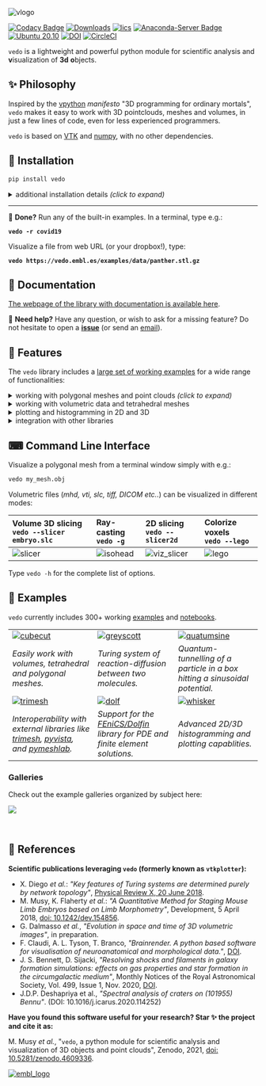 
![vlogo](https://user-images.githubusercontent.com/32848391/110344277-9bc20700-802d-11eb-8c0d-2e97226a9a32.png)

[![Codacy Badge](https://app.codacy.com/project/badge/Grade/4acbc84816a540bfb9dc67bbff520d38)](https://www.codacy.com/manual/marcomusy/vedo?utm_source=github.com&amp;utm_medium=referral&amp;utm_content=marcomusy/vedo&amp;utm_campaign=Badge_Grade)
[![Downloads](https://pepy.tech/badge/vedo)](https://pepy.tech/project/vedo)
[![lics](https://img.shields.io/badge/license-MIT-blue.svg)](https://en.wikipedia.org/wiki/MIT_License)
[![Anaconda-Server Badge](https://anaconda.org/conda-forge/vedo/badges/version.svg)](https://anaconda.org/conda-forge/vedo)
[![Ubuntu 20.10](https://repology.org/badge/version-for-repo/ubuntu_20_10/vedo.svg)](https://repology.org/project/vedo/versions)
[![DOI](https://zenodo.org/badge/DOI/10.5281/zenodo.4609336.svg)](https://doi.org/10.5281/zenodo.4609336)
[![CircleCI](https://circleci.com/gh/marcomusy/vedo.svg?style=svg)](https://circleci.com/gh/marcomusy/vedo)


`vedo` is a lightweight and powerful python module
for scientific analysis and **v**isualization of **3d** **o**bjects.<br>


## ✨  Philosophy
Inspired by the [vpython](https://vpython.org/) *manifesto* "3D programming for ordinary mortals",
`vedo` makes it easy to work with 3D pointclouds, meshes and volumes,
in just a few lines of code, even for less experienced programmers.

`vedo` is based on [VTK](https://www.vtk.org/) and [numpy](http://www.numpy.org/),
with no other dependencies.


## 💾  Installation
```bash
pip install vedo
```

<details>
<summary>additional installation details <i>(click to expand)</i> </summary>

- To install the latest _dev_ version of `vedo`: <br>
`pip install -U git+https://github.com/marcomusy/vedo.git`

- To install from the conda-forge channel: <br>
`conda install -c conda-forge vedo`

- For **windows** users, we suggest to install
[anaconda](https://www.anaconda.com/products/individual)
(or [miniconda](https://docs.conda.io/en/latest/miniconda.html)).
Command line in windows-10 will then look something like e.g.: <br>
`python c:\path_to\anaconda3\Scripts\vedo panther.stl`

</details>

---------------------------------------------------------------------

📌 **Done?** Run any of the built-in examples. In a terminal, type e.g.:

**`vedo -r covid19`**

Visualize a file from web URL (or your dropbox!), type:

**`vedo https://vedo.embl.es/examples/data/panther.stl.gz`**


## 📙  Documentation
[The webpage of the library with documentation is available here](https://vedo.embl.es).

📌 **Need help?** Have any question, or wish to ask for a missing feature?
Do not hesitate to open a [**issue**](https://github.com/marcomusy/vedo/issues)
(or send an [email](mailto:marco.musy@embl.es)).


## 🎨  Features
The `vedo` library includes a [large set of working examples](https://github.com/marcomusy/vedo/tree/master/examples)
for a wide range of functionalities:

<details>
<summary>working with polygonal meshes and point clouds <i>(click to expand)</i> </summary>
<i>

- Import meshes from VTK format, STL, Wavefront OBJ, 3DS, Dolfin-XML, Neutral, GMSH, OFF, PCD (PointCloud),
- Export meshes as ASCII or binary to VTK, STL, OBJ, PLY ... formats.
- Analysis tools like Moving Least Squares, mesh morphing and more..
- Tools to visualize and edit meshes (cutting a mesh with another mesh, slicing, normalizing, moving vertex positions, etc..).
- Split mesh based on surface connectivity. Extract the largest connected area.
- Calculate areas, volumes, center of mass, average sizes etc.
- Calculate vertex and face normals, curvatures, feature edges. Fill mesh holes.
- Subdivide faces of a mesh, increasing the number of vertex points. Mesh simplification.
- Coloring and thresholding of meshes based on associated scalar or vectorial data.
- Point-surface operations: find nearest points, determine if a point lies inside or outside of a mesh.
- Create primitive shapes: spheres, arrows, cubes, torus, ellipsoids...
- Generate glyphs (associate a mesh to every vertex of a source mesh).
- Create animations easily by just setting the position of the displayed objects in the 3D scene. Add trailing lines and shadows to moving objects is supported.
- Straightforward support for multiple sync-ed or independent renderers in  the same window.
- Registration (alignment) of meshes with different techniques.
- Mesh smoothing.
- Delaunay triangulation in 2D and 3D.
- Generate meshes by joining nearby lines in space.
- Find the closest path from one point to another, traveling along the edges of a mesh.
- Find the intersection of a mesh with lines, planes or other meshes.
- Interpolate scalar and vectorial fields with Radial Basis Functions and Thin Plate Splines.
- Add sliders and buttons to interact with the scene and the individual objects.
- Visualization of tensors.
- Analysis of Point Clouds:
- Moving Least Squares smoothing of 2D, 3D and 4D clouds
- Fit lines, planes, spheres and ellipsoids in space
- Identify outliers in a distribution of points
- Decimate a cloud to a uniform distribution.

</i>
</details>

<details>
<summary>working with volumetric data and tetrahedral meshes</summary>
<i>

- Import data from VTK format volumetric TIFF stacks, DICOM, SLC, MHD and more
- Import 2D images as PNG, JPEG, BMP
- Isosurfacing of volumes
- Composite and maximum projection volumetric rendering
- Generate volumetric signed-distance data from an input surface mesh
- Probe volumes with lines and planes
- Generate stream-lines and stream-tubes from vectorial fields
- Slice and crop volumes
- Support for other volumetric structures (structured and grid data)

</i>
</details>

<details>
<summary>plotting and histogramming in 2D and 3D</summary>
<i>

- Polygonal 3D text rendering with Latex-like syntax and unicode characters, with 14 different fonts.
- Fully customizable axis styles
- donut plots and pie charts
- Scatter plots in 2D and 3D
- Surface function plotting
- 1D customizable histograms
- 2D hexagonal histograms
- Polar plots, spherical plots and histogramming
- Draw latex-formatted formulas in the rendering window.
- Quiver, violin, whisker and stream-line plots
- Graphical markers analogous to matplotlib

</i>
</details>

<details>
<summary>integration with other libraries</summary>
<i>

- Integration with the [Qt5](https://www.qt.io/) framework.
- Support for [FEniCS/Dolfin](https://fenicsproject.org/) platform for visualization of PDE/FEM solutions.
- Interoperability with the [trimesh](https://trimsh.org/), [pyvista](https://github.com/pyvista/pyvista) and [pymeshlab](https://github.com/cnr-isti-vclab/PyMeshLab) libraries.
- Export 3D scenes and embed them into a [web page](https://vedo.embl.es/examples/fenics_elasticity.html).
- Embed 3D scenes in *jupyter* notebooks with [K3D](https://github.com/K3D-tools/K3D-jupyter) (can export an interactive 3D-snapshot page [here](https://vedo.embl.es/examples/geo_scene.html)).

</i>
</details>


## ⌨  Command Line Interface
Visualize a polygonal mesh from a terminal window simply with e.g.:
```bash
vedo my_mesh.obj
```
Volumetric files (_mhd, vti, slc, tiff, DICOM etc.._) can be visualized in different modes:


|Volume 3D slicing<br>`vedo --slicer embryo.slc`| Ray-casting<br>`vedo -g`| 2D slicing<br>`vedo --slicer2d`| Colorize voxels<br>`vedo --lego`|
|:--------|:-----|:--------|:-----|
| ![slicer](https://user-images.githubusercontent.com/32848391/80292484-50757180-8757-11ea-841f-2c0c5fe2c3b4.jpg)|![isohead](https://user-images.githubusercontent.com/32848391/58336107-5a09a180-7e43-11e9-8c4e-b50e4e95ae71.gif)|![viz_slicer](https://user-images.githubusercontent.com/32848391/90966778-fc955200-e4d6-11ea-8e29-215f7aea3860.png)  |![lego](https://user-images.githubusercontent.com/32848391/56969949-71b47980-6b66-11e9-8251-4bbdb275cb22.jpg) |

Type `vedo -h` for the complete list of options.<br>

## 🐾  Examples
`vedo` currently includes 300+ working [examples](https://github.com/marcomusy/vedo/tree/master/examples) and [notebooks](https://github.com/marcomusy/vedo/tree/master/examples/notebooks). <br>

|         |         |         |
|:--------|:--------|:--------|
| [![cubecut](https://user-images.githubusercontent.com/32848391/99916179-e763d580-2d08-11eb-9044-b647115167ed.jpg)](https://github.com/marcomusy/vedo/tree/master/examples/advanced/cutWithMesh2.py)   | [![greyscott](https://user-images.githubusercontent.com/32848391/80291855-87e11f80-8751-11ea-9428-12e193a2a66e.gif)](https://github.com/marcomusy/vedo/tree/master/examples/simulations/grayscott.py)| [![quatumsine](https://user-images.githubusercontent.com/32848391/47751431-06aae880-dc92-11e8-9fcf-6659123edbfa.gif)](https://github.com/marcomusy/vedo/tree/master/examples/simulations/tunnelling2.py) |
| *Easily work with volumes, tetrahedral and polygonal meshes.*        | *Turing system of reaction-diffusion between two molecules.*                                                                   |  *Quantum-tunnelling of a particle in a box hitting a sinusoidal potential.*  |
| [![trimesh](https://user-images.githubusercontent.com/32848391/91164151-e8b44080-e6ce-11ea-8213-cf5b12aa4d16.png)](https://github.com/marcomusy/vedo/blob/master/examples/other/trimesh)              | [![dolf](https://user-images.githubusercontent.com/32848391/58368591-8b3fab80-7eef-11e9-882f-8b8eaef43567.gif)](https://vedo.embl.es/content/vedo/dolfin.html)| [![whisker](https://user-images.githubusercontent.com/32848391/99916183-e8950280-2d08-11eb-8070-8bb1146c7c62.png)](https://github.com/marcomusy/vedo/tree/master/examples/pyplot/whiskers.py) |
| *Interoperability with external libraries like [trimesh](https://trimsh.org/), [pyvista](https://github.com/pyvista/pyvista), and [pymeshlab](https://github.com/cnr-isti-vclab/PyMeshLab).*  |  *Support for the [FEniCS/Dolfin](https://fenicsproject.org/) library for PDE and finite element solutions.*       | *Advanced 2D/3D histogramming and plotting capablities.* |


### Galleries
Check out the example galleries organized by subject here:

<a href="https://vedo.embl.es/#gallery" target="_blank">

![](https://user-images.githubusercontent.com/32848391/104370203-d1aba900-551e-11eb-876c-41e0961fcdb5.jpg)

</a>
<br>


## 📜  References

**Scientific publications leveraging `vedo` (formerly known as `vtkplotter`):**

- X. Diego *et al.*:
*"Key features of Turing systems are determined purely by network topology"*,
[Physical Review X, 20 June 2018](https://journals.aps.org/prx/abstract/10.1103/PhysRevX.8.021071).
- M. Musy, K. Flaherty *et al.*:
*"A Quantitative Method for Staging Mouse Limb Embryos based on Limb Morphometry"*,
Development, 5 April 2018, [doi: 10.1242/dev.154856](http://dev.biologists.org/content/145/7/dev154856).
- G. Dalmasso *et al.*, *"Evolution in space and time of 3D volumetric images"*, in preparation.
- F. Claudi, A. L. Tyson, T. Branco, *"Brainrender. A python based software for visualisation of neuroanatomical and morphological data."*,
 [DOI](https://doi.org/10.1101/2020.02.23.961748).
- J. S. Bennett, D. Sijacki, <i>"Resolving shocks and filaments in galaxy formation
                simulations: effects on gas properties and star formation in the circumgalactic medium"</i>,
                Monthly Notices of the Royal Astronomical Society, Vol. 499, Issue 1, Nov. 2020, <a href="https://doi.org/10.1093/mnras/staa2835">DOI</a>.
- J.D.P. Deshapriya et al., *"Spectral analysis of craters on (101955) Bennu"*. (DOI: 10.1016/j.icarus.2020.114252)

**Have you found this software useful for your research? Star ✨ the project and cite it as:**

M. Musy  <em>et al.</em>,
"<code>vedo</code>, a python module for scientific analysis and visualization of 3D objects and point clouds",
Zenodo, 2021, <a href="https://doi.org/10.5281/zenodo.4609336">doi: 10.5281/zenodo.4609336</a>.

[![embl_logo](https://user-images.githubusercontent.com/32848391/58046204-e9157180-7b44-11e9-81c9-e916cdf9ba84.gif)](https://www.embl.es)


